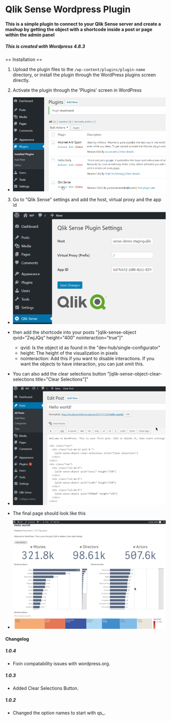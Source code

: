 # Qlik Sense Wordpress Plugin

#### This is a simple plugin to connect to your Qlik Sense server and create a mashup by getting the object with a shortcode inside a post or page within the admin panel

##### This is created with Wordpress 4.8.3

== Installation ==

1. Upload the plugin files to the `/wp-content/plugins/plugin-name` directory, or install the plugin through the WordPress plugins screen directly.

2. Activate the plugin through the 'Plugins' screen in WordPress

- ![Qlik Sense - Activate](/Activate.png?raw=true "Qlik Sense - Activate")

3. Go to "Qlik Sense" settings and add the host, virtual proxy and the app id

- ![Qlik Sense - Settings](/Settings.png?raw=true "Qlik Sense - Settings")

- then add the shortcode into your posts "[qlik-sense-object qvid="ZwjJQq" height="400" nointeraction="true"]"
    - qvid: Is the object id as found in the "dev-hub/single-configurator"
    - height: The height of the visualization in pixels
    - nointeraction: Add this if you want to disable interactions. If you want the objects to have interaction, you can just omit this.
- You can also add the clear selections button "[qlik-sense-object-clear-selections title="Clear Selections"]"

- ![Qlik Sense - Edit Post](/EditPost.png?raw=true "Qlik Sense - Edit Post")

- The final page should look like this

- ![Qlik Sense - Hello World](/Helloworld.png?raw=true "Qlik Sense - Hello World")

#### Changelog

##### 1.0.4
* Fixin compatability issues with wordpress.org.

##### 1.0.3
* Added Clear Selections Button.

##### 1.0.2
* Changed the option names to start with qs_.
